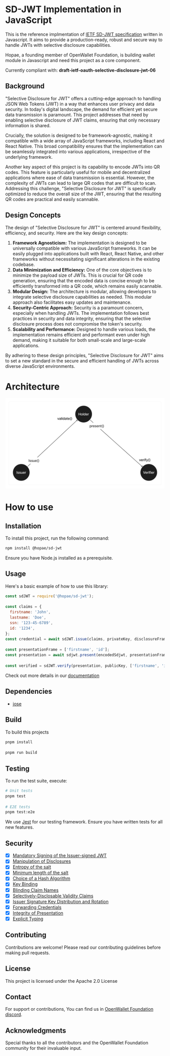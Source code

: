 # SD-JWT Implementation in JavaScript

This is the reference implmentation of [IETF SD-JWT specification](https://datatracker.ietf.org/doc/draft-ietf-oauth-selective-disclosure-jwt/) written in Javascript. It aims to provide a production-ready, robust and secure way to handle JWTs with selective disclosure capabilities.

Hopae, a founding member of OpenWallet Foundation, is building wallet module in Javascript and need this project as a core component.

Currently compliant with: **draft-ietf-oauth-selective-disclosure-jwt-06**

## **Background**

"Selective Disclosure for JWT" offers a cutting-edge approach to handling JSON Web Tokens (JWT) in a way that enhances user privacy and data security. In today's digital landscape, the demand for efficient yet secure data transmission is paramount. This project addresses that need by enabling selective disclosure of JWT claims, ensuring that only necessary information is shared.

Crucially, the solution is designed to be framework-agnostic, making it compatible with a wide array of JavaScript frameworks, including React and React Native. This broad compatibility ensures that the implementation can be seamlessly integrated into various applications, irrespective of the underlying framework.

Another key aspect of this project is its capability to encode JWTs into QR codes. This feature is particularly useful for mobile and decentralized applications where ease of data transmission is essential. However, the complexity of JWTs can lead to large QR codes that are difficult to scan. Addressing this challenge, "Selective Disclosure for JWT" is specifically optimized to reduce the overall size of the JWT, ensuring that the resulting QR codes are practical and easily scannable.

## **Design Concepts**

The design of "Selective Disclosure for JWT" is centered around flexibility, efficiency, and security. Here are the key design concepts:

1. **Framework Agnosticism:** The implementation is designed to be universally compatible with various JavaScript frameworks. It can be easily plugged into applications built with React, React Native, and other frameworks without necessitating significant alterations in the existing codebase.
2. **Data Minimization and Efficiency:** One of the core objectives is to minimize the payload size of JWTs. This is crucial for QR code generation, ensuring that the encoded data is concise enough to be efficiently transformed into a QR code, which remains easily scannable.
3. **Modular Design:** The architecture is modular, allowing developers to integrate selective disclosure capabilities as needed. This modular approach also facilitates easy updates and maintenance.
4. **Security-Centric Approach:** Security is a paramount concern, especially when handling JWTs. The implementation follows best practices in security and data integrity, ensuring that the selective disclosure process does not compromise the token's security.
5. **Scalability and Performance:** Designed to handle various loads, the implementation remains efficient and performant even under high demand, making it suitable for both small-scale and large-scale applications.

By adhering to these design principles, "Selective Disclosure for JWT" aims to set a new standard in the secure and efficient handling of JWTs across diverse JavaScript environments.

# Architecture

![Architecture diagram](images/diagram.png)

# How to use

## Installation

To install this project, run the following command:

```bash
npm install @hopae/sd-jwt
```

Ensure you have Node.js installed as a prerequisite.

## Usage

Here's a basic example of how to use this library:

```jsx
const sdJWT = require('@hopae/sd-jwt');

const claims = {
  firstname: 'John',
  lastname: 'Doe',
  ssn: '123-45-6789',
  id: '1234',
};
const credential = await sdJWT.issue(claims, privateKey, disclosureFrame);

const presentationFrame = ['firstname', 'id'];
const presentation = await sdjwt.present(encodedSdjwt, presentationFrame);

const verified = sdJWT.verify(presentation, publicKey, ['firstname', 'id']);
```

Check out more details in our [documentation](https://github.com/openwallet-foundation-labs/sd-jwt-js/wiki)

## Dependencies

- [jose](https://github.com/panva/jose)

## Build

To build this projects

```bash
pnpm install

pnpm run build
```

## Testing

To run the test suite, execute:

```bash
# Unit tests
pnpm test

# E2E tests
pnpm test:e2e
```

We use [Jest](https://jestjs.io/) for our testing framework. Ensure you have written tests for all new features.

## Security

- [x] [Mandatory Signing of the Issuer-signed JWT](https://www.ietf.org/archive/id/draft-ietf-oauth-selective-disclosure-jwt-06.html#name-mandatory-signing-of-the-is)
- [x] [Manipulation of Disclosures](https://www.ietf.org/archive/id/draft-ietf-oauth-selective-disclosure-jwt-06.html#name-manipulation-of-disclosures)
- [x] [Entropy of the salt](https://www.ietf.org/archive/id/draft-ietf-oauth-selective-disclosure-jwt-06.html#name-entropy-of-the-salt)
- [x] [Minimum length of the salt](https://www.ietf.org/archive/id/draft-ietf-oauth-selective-disclosure-jwt-06.html#name-minimum-length-of-the-salt)
- [x] [Choice of a Hash Algorithm](https://www.ietf.org/archive/id/draft-ietf-oauth-selective-disclosure-jwt-06.html#name-choice-of-a-hash-algorithm)
- [x] [Key Binding](https://www.ietf.org/archive/id/draft-ietf-oauth-selective-disclosure-jwt-06.html#name-key-binding)
- [x] [Blinding Claim Names](https://www.ietf.org/archive/id/draft-ietf-oauth-selective-disclosure-jwt-06.html#name-blinding-claim-names)
- [x] [Selectively-Disclosable Validity Claims](https://www.ietf.org/archive/id/draft-ietf-oauth-selective-disclosure-jwt-06.html#name-selectively-disclosable-val)
- [x] [Issuer Signature Key Distribution and Rotation](https://www.ietf.org/archive/id/draft-ietf-oauth-selective-disclosure-jwt-06.html#name-issuer-signature-key-distri)
- [x] [Forwarding Credentials](https://www.ietf.org/archive/id/draft-ietf-oauth-selective-disclosure-jwt-06.html#name-forwarding-credentials)
- [x] [Integrity of Presentation](https://www.ietf.org/archive/id/draft-ietf-oauth-selective-disclosure-jwt-06.html#name-integrity-of-presentation)
- [x] [Explicit Typing](https://www.ietf.org/archive/id/draft-ietf-oauth-selective-disclosure-jwt-06.html#name-explicit-typing)

## Contributing

Contributions are welcome! Please read our contributing guidelines before making pull requests.

## License

This project is licensed under the Apache 2.0 License

## Contact

For support or contributions, You can find us in [OpenWallet Foundation discord](https://discord.com/invite/yjvGPd5FCU).

## **Acknowledgments**

Special thanks to all the contributors and the OpenWallet Foundation community for their invaluable input.
